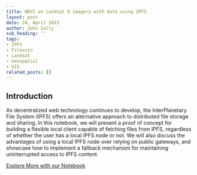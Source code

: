 ```yaml
---
title: NDVI on Landsat 9 imagery with data using IPFS
layout: post
date: 24, April 2023
author: John Solly
sub_heading: ''
tags:
- IPFS
- Filecoin
- Landsat
- Geospatial
- GIS
related_posts: []
---
```

## Introduction

As decentralized web technology continues to develop, the InterPlanetary File System (IPFS) offers an alternative approach to distributed file storage and sharing. In this notebook, we will present a proof of concept for building a flexible local client capable of fetching files from IPFS, regardless of whether the user has a local IPFS node or not. We will also discuss the advantages of using a local IPFS node over relying on public gateways, and showcase how to implement a fallback mechanism for maintaining uninterrupted access to IPFS content.

[Explore More with our Notebook](../../notebooks/IPFS_FETCH.ipynb)
